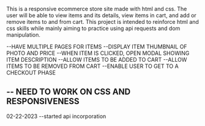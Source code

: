 <!-- PURPOSE -->
This is a responsive ecommerce store site made with html and css. The user will be able to view items and its details, view items in cart, and add or remove items to and from cart. This project is intended to reinforce html and css skills while mainly aiming to practice using api requests and dom manipulation. 


<!-- CHALLENGES -->
--HAVE MULTIPLE PAGES FOR ITEMS
--DISPLAY ITEM THUMBNAIL OF PHOTO AND PRICE
--WHEN ITEM IS CLICKED, OPEN MODAL SHOWING ITEM DESCRIPTION
--ALLOW ITEMS TO BE ADDED TO CART
--ALLOW ITEMS TO BE REMOVED FROM CART
--ENABLE USER TO GET TO A CHECKOUT PHASE


<!-- LESSONS LEARNED -->
-- NEED TO WORK ON CSS AND RESPONSIVENESS
--





<!-- UPDATES -->
02-22-2023 --started api incorporation